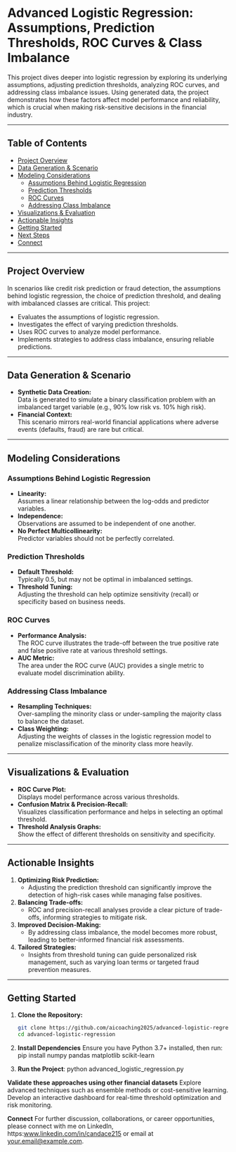 # Advanced Logistic Regression: Assumptions, Prediction Thresholds, ROC Curves & Class Imbalance

This project dives deeper into logistic regression by exploring its underlying assumptions, adjusting prediction thresholds, analyzing ROC curves, and addressing class imbalance issues. Using generated data, the project demonstrates how these factors affect model performance and reliability, which is crucial when making risk-sensitive decisions in the financial industry.

---

## Table of Contents

- [Project Overview](#project-overview)
- [Data Generation & Scenario](#data-generation--scenario)
- [Modeling Considerations](#modeling-considerations)
  - [Assumptions Behind Logistic Regression](#assumptions-behind-logistic-regression)
  - [Prediction Thresholds](#prediction-thresholds)
  - [ROC Curves](#roc-curves)
  - [Addressing Class Imbalance](#addressing-class-imbalance)
- [Visualizations & Evaluation](#visualizations--evaluation)
- [Actionable Insights](#actionable-insights)
- [Getting Started](#getting-started)
- [Next Steps](#next-steps)
- [Connect](#connect)

---

## Project Overview

In scenarios like credit risk prediction or fraud detection, the assumptions behind logistic regression, the choice of prediction threshold, and dealing with imbalanced classes are critical. This project:
- Evaluates the assumptions of logistic regression.
- Investigates the effect of varying prediction thresholds.
- Uses ROC curves to analyze model performance.
- Implements strategies to address class imbalance, ensuring reliable predictions.

---

## Data Generation & Scenario

- **Synthetic Data Creation:**  
  Data is generated to simulate a binary classification problem with an imbalanced target variable (e.g., 90% low risk vs. 10% high risk).
- **Financial Context:**  
  This scenario mirrors real-world financial applications where adverse events (defaults, fraud) are rare but critical.

---

## Modeling Considerations

### Assumptions Behind Logistic Regression
- **Linearity:**  
  Assumes a linear relationship between the log-odds and predictor variables.
- **Independence:**  
  Observations are assumed to be independent of one another.
- **No Perfect Multicollinearity:**  
  Predictor variables should not be perfectly correlated.

### Prediction Thresholds
- **Default Threshold:**  
  Typically 0.5, but may not be optimal in imbalanced settings.
- **Threshold Tuning:**  
  Adjusting the threshold can help optimize sensitivity (recall) or specificity based on business needs.

### ROC Curves
- **Performance Analysis:**  
  The ROC curve illustrates the trade-off between the true positive rate and false positive rate at various threshold settings.
- **AUC Metric:**  
  The area under the ROC curve (AUC) provides a single metric to evaluate model discrimination ability.

### Addressing Class Imbalance
- **Resampling Techniques:**  
  Over-sampling the minority class or under-sampling the majority class to balance the dataset.
- **Class Weighting:**  
  Adjusting the weights of classes in the logistic regression model to penalize misclassification of the minority class more heavily.

---

## Visualizations & Evaluation

- **ROC Curve Plot:**  
  Displays model performance across various thresholds.
- **Confusion Matrix & Precision-Recall:**  
  Visualizes classification performance and helps in selecting an optimal threshold.
- **Threshold Analysis Graphs:**  
  Show the effect of different thresholds on sensitivity and specificity.

---

## Actionable Insights

1. **Optimizing Risk Prediction:**  
   - Adjusting the prediction threshold can significantly improve the detection of high-risk cases while managing false positives.
2. **Balancing Trade-offs:**  
   - ROC and precision-recall analyses provide a clear picture of trade-offs, informing strategies to mitigate risk.
3. **Improved Decision-Making:**  
   - By addressing class imbalance, the model becomes more robust, leading to better-informed financial risk assessments.
4. **Tailored Strategies:**  
   - Insights from threshold tuning can guide personalized risk management, such as varying loan terms or targeted fraud prevention measures.

---

## Getting Started

1. **Clone the Repository:**

   ```bash
   git clone https://github.com/aicoaching2025/advanced-logistic-regression.git
   cd advanced-logistic-regression

2. **Install Dependencies**
    Ensure you have Python 3.7+ installed, then run:
    pip install numpy pandas matplotlib scikit-learn

3. **Run the Project**:
    python advanced_logistic_regression.py

**Validate these approaches using other financial datasets**
  Explore advanced techniques such as ensemble methods or cost-sensitive learning.
  Develop an interactive dashboard for real-time threshold optimization and risk monitoring.

**Connect**
For further discussion, collaborations, or career opportunities, please connect with me on LinkedIn, https:www.linkedin.com/in/candace215 or email at your.email@example.com.
